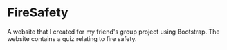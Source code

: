 # FireSafety
A website that I created for my friend's group project using Bootstrap.
The website contains a quiz relating to fire safety.
